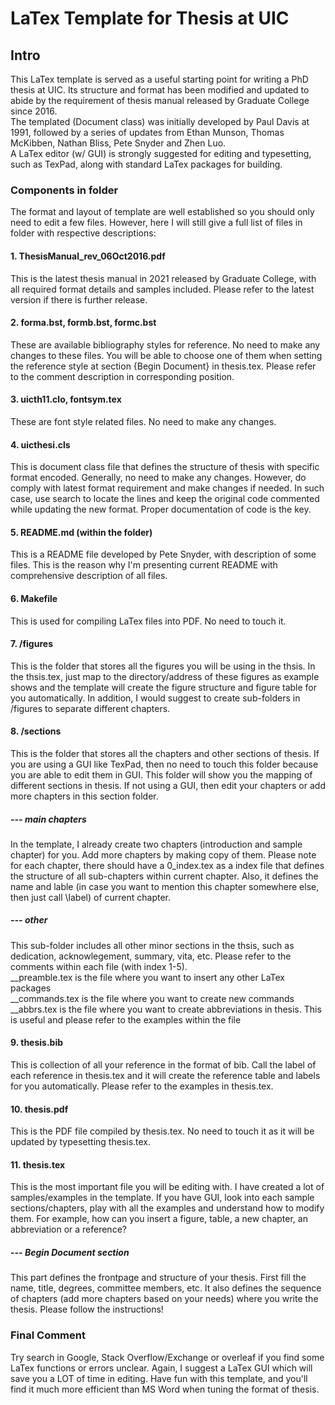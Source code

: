 # LaTex Template for Thesis at UIC
## Intro
This LaTex template is served as a useful starting point for writing a PhD thesis at UIC. Its structure and format has been modified and updated to abide by the requirement of thesis manual released by Graduate College since 2016.  
The templated (Document class) was initially developed by Paul Davis at 1991, followed by a series of updates from Ethan Munson, Thomas McKibben, Nathan Bliss, Pete Snyder and Zhen Luo.  
A LaTex editor (w/ GUI) is strongly suggested for editing and typesetting, such as TexPad, along with standard LaTex packages for building. 

### Components in folder
The format and layout of template are well established so you should only need to edit a few files. However, here I will still give a full list of files in folder with respective descriptions:
#### 1. ThesisManual_rev_06Oct2016.pdf
This is the latest thesis manual in 2021 released by Graduate College, with all required format details and samples included. Please refer to the latest version if there is further release.
#### 2. forma.bst, formb.bst, formc.bst
These are available bibliography styles for reference. No need to make any changes to these files. You will be able to choose one of them when setting the reference style at section {Begin Document} in thesis.tex. Please refer to the comment description in corresponding position.
#### 3. uicth11.clo, fontsym.tex
These are font style related files. No need to make any changes.
#### 4. uicthesi.cls
This is document class file that defines the structure of thesis with specific format encoded. Generally, no need to make any changes. However, do comply with latest format requirement and make changes if needed. In such case, use search to locate the lines and keep the original code commented while updating the new format. Proper documentation of code is the key.
#### 5. README.md (within the folder)
This is a README file developed by Pete Snyder, with description of some files. This is the reason why I'm presenting current README with comprehensive description of all files.
#### 6. Makefile
This is used for compiling LaTex files into PDF. No need to touch it.
#### 7. /figures
This is the folder that stores all the figures you will be using in the thsis. In the thsis.tex, just map to the directory/address of these figures as example shows and the template will create the figure structure and figure table for you automatically. In addition, I would suggest to create sub-folders in /figures to separate different chapters.
#### 8. /sections
This is the folder that stores all the chapters and other sections of thesis. If you are using a GUI like TexPad, then no need to touch this folder because you are able to edit them in GUI. This folder will show you the mapping of different sections in thesis. If not using a GUI, then edit your chapters or add more chapters in this section folder.
##### --- main chapters
In the template, I already create two chapters (introduction and sample chapter) for you. Add more chapters by making copy of them. Please note for each chapter, there should have a 0_index.tex as a index file that defines the structure of all sub-chapters within current chapter. Also, it defines the name and lable (in case you want to mention this chapter somewhere else, then just call \label) of current chapter.
##### --- other
This sub-folder includes all other minor sections in the thsis, such as dedication, acknowlegement, summary, vita, etc. Please refer to the comments within each file (with index 1-5).  
__preamble.tex is the file where you want to insert any other LaTex packages  
__commands.tex is the file where you want to create new commands  
__abbrs.tex is the file where you want to create abbreviations in thesis. This is useful and please refer to the examples within the file  
#### 9. thesis.bib
This is collection of all your reference in the format of bib. Call the label of each reference in thesis.tex and it will create the reference table and labels for you automatically. Please refer to the examples in thesis.tex.
#### 10. thesis.pdf
This is the PDF file compiled by thesis.tex. No need to touch it as it will be updated by typesetting thesis.tex.
#### 11. thesis.tex
This is the most important file you will be editing with. I have created a lot of samples/examples in the template. If you have GUI, look into each sample sections/chapters, play with all the examples and understand how to modify them. For example, how can you insert a figure, table, a new chapter, an abbreviation or a reference?
##### --- Begin Document section
This part defines the frontpage and structure of your thesis. First fill the name, title, degrees, committee members, etc. It also defines the sequence of chapters (add more chapters based on your needs) where you write the thesis. Please follow the instructions!

### Final Comment
Try search in Google, Stack Overflow/Exchange or overleaf if you find some LaTex functions or errors unclear. Again, I suggest a LaTex GUI which will save you a LOT of time in editing. Have fun with this template, and you'll find it much more efficient than MS Word when tuning the format of thesis.
